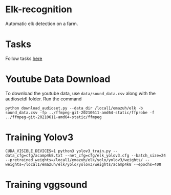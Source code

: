 # Elk-recognition
Automatic elk detection on a farm.

# Tasks
Follow tasks [here](https://github.com/emma-mens/elk-recognition/issues/1)


# Youtube Data Download
To download the youtube data, use `data/sound_data.csv` along with the audiosetdl folder. Run the command

```
python download_audioset.py --data_dir /local1/emazuh/elk -b sound_data.csv -fp ../ffmpeg-git-20210611-amd64-static/ffprobe -f ../ffmpeg-git-20210611-amd64-static/ffmpeg 
```

# Training Yolov3

```
CUDA_VISIBLE_DEVICES=1 python3 yolov3_train.py --data_cfg=cfg/acamp4k8.txt --net_cfg=cfg/elk_yolov3.cfg --batch_size=24 --pretrained_weights=/local1/emazuh/elk/yolo/yolov3/weights/ --weights=/local1/emazuh/elk/yolo/yolov3/weights/acamp4k8 --epochs=400
```

# Training vggsound


